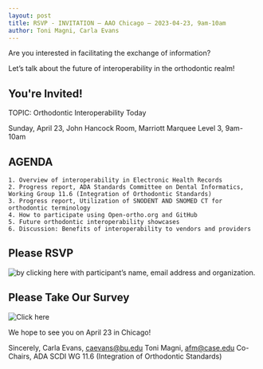 ```yaml
---
layout: post
title: RSVP - INVITATION – AAO Chicago – 2023-04-23, 9am-10am
author: Toni Magni, Carla Evans
---
```

Are you interested in facilitating the exchange of information? 

Let’s talk about the future of interoperability in the orthodontic realm!

## You're Invited!

TOPIC: Orthodontic Interoperability Today

Sunday, April 23, John Hancock Room, Marriott Marquee Level 3, 9am-10am 

## AGENDA

    1. Overview of interoperability in Electronic Health Records
    2. Progress report, ADA Standards Committee on Dental Informatics, Working Group 11.6 (Integration of Orthodontic Standards)
    3. Progress report, Utilization of SNODENT AND SNOMED CT for orthodontic terminology
    4. How to participate using Open-ortho.org and GitHub
    5. Future orthodontic interoperability showcases
    6. Discussion: Benefits of interoperability to vendors and providers

## Please RSVP 

![by clicking here](https://americanassociationoforthodontists.createsend1.com/t/t-i-qdlkdg-l-r/) with participant’s name, email address and organization. 

## Please Take Our Survey

![Click here](https://survey.alchemer.com/s3/7255096/Orthodontic-Software-Interoperability-Survey)

We hope to see you on April 23 in Chicago!

Sincerely,
Carla Evans, caevans@bu.edu
Toni Magni, afm@case.edu
Co-Chairs, ADA SCDI WG 11.6 (Integration of Orthodontic Standards) 